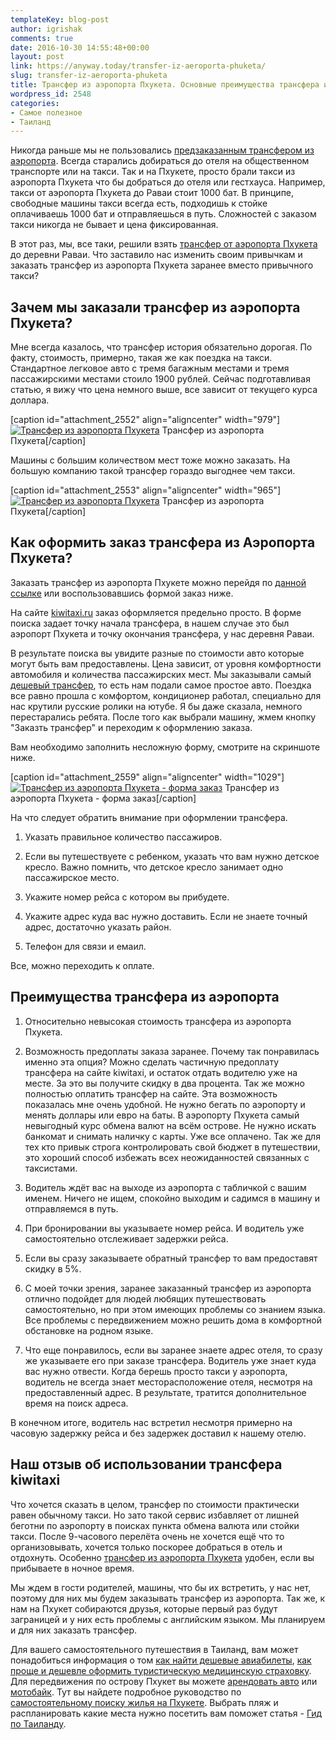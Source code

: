 ```yaml
---
templateKey: blog-post
author: igrishak
comments: true
date: 2016-10-30 14:55:48+00:00
layout: post
link: https://anyway.today/transfer-iz-aeroporta-phuketa/
slug: transfer-iz-aeroporta-phuketa
title: Трансфер из аэропорта Пхукета. Основные преимущества трансфера из аэропорта.
wordpress_id: 2548
categories:
- Самое полезное
- Таиланд
---
```


Никогда раньше мы не пользовались [предзаказанным трансфером из аэропорта](http://c1.travelpayouts.com/click?shmarker=14510&promo_id=151&source_type=link&type=click). Всегда старались добираться до отеля на общественном транспорте или на такси. Так и на Пхукете, просто брали такси из аэропорта Пхукета что бы добраться до отеля или гестхауса. Например, такси от аэропорта Пхукета до Раваи стоит 1000 бат. В принципе, свободные машины такси всегда есть, подходишь к стойке оплачиваешь 1000 бат и отправляешься в путь. Сложностей с заказом такси никогда не бывает и цена фиксированная.




В этот раз, мы, все таки, решили взять [трансфер от аэропорта Пхукета](http://c1.travelpayouts.com/click?shmarker=14510&promo_id=151&source_type=link&type=click) до деревни Раваи. Что заставило нас изменить своим привычкам и заказать трансфер из аэропорта Пхукета заранее вместо привычного такси?





## Зачем мы заказали трансфер из аэропорта Пхукета?




Мне всегда казалось, что трансфер история обязательно дорогая. По факту, стоимость, примерно, такая же как поездка на такси. Стандартное легковое авто с тремя багажным местами и тремя пассажирскими местами стоило 1900 рублей. Сейчас подготавливая статью, я вижу что цена немного выше, все зависит от текущего курса доллара.




[caption id="attachment_2552" align="aligncenter" width="979"][![Трансфер из аэропорта Пхукета](https://anyway.today/wp-content/uploads/2016/10/Kiwitaxi-1.png)](https://anyway.today/wp-content/uploads/2016/10/Kiwitaxi-1.png) Трансфер из аэропорта Пхукета[/caption]

Машины с большим количеством мест тоже можно заказать. На большую компанию такой трансфер гораздо выгоднее чем такси.

[caption id="attachment_2553" align="aligncenter" width="965"][![Трансфер из аэропорта Пхукета](https://anyway.today/wp-content/uploads/2016/10/Kiwitaxi-2.png)](https://anyway.today/wp-content/uploads/2016/10/Kiwitaxi-2.png) Трансфер из аэропорта Пхукета[/caption]


## Как оформить заказ трансфера из Аэропорта Пхукета?




Заказать трансфер из аэропорта Пхукете можно перейдя по [данной ссылке](http://c1.travelpayouts.com/click?shmarker=14510&promo_id=151&source_type=link&type=click) или воспользовавшись формой заказ ниже.





На сайте [kiwitaxi.ru](http://c1.travelpayouts.com/click?shmarker=14510&promo_id=151&source_type=link&type=click) заказ оформляется предельно просто. В форме поиска задает точку начала трансфера, в нашем случае это был аэропорт Пхукета и точку окончания трансфера, у нас деревня Раваи.




В результате поиска вы увидите разные по стоимости авто которые могут быть вам предоставлены. Цена зависит, от уровня комфортности автомобиля и количества пассажирских мест. Мы заказывали самый [дешевый трансфер](http://c1.travelpayouts.com/click?shmarker=14510&promo_id=151&source_type=link&type=click), то есть нам подали самое простое авто. Поездка все равно прошла с комфортом, кондиционер работал, специально для нас крутили русские ролики на ютубе. Я бы даже сказала, немного перестарались ребята. После того как выбрали машину, жмем кнопку "Заказть трансфер" и переходим к оформлению заказа.




Вам необходимо заполнить несложную форму, смотрите на скриншоте ниже.




[caption id="attachment_2559" align="aligncenter" width="1029"][![Трансфер из аэропорта Пхукета - форма заказ](https://anyway.today/wp-content/uploads/2016/10/Kiwitaxi-форма-заказа-1.png)](https://anyway.today/wp-content/uploads/2016/10/Kiwitaxi-форма-заказа-1.png) Трансфер из аэропорта Пхукета - форма заказ[/caption]

На что следует обратить внимание при оформлении трансфера.



 	
  1. Указать правильное количество пассажиров.

 	
  2. Если вы путешествуете с ребенком, указать что вам нужно детское кресло. Важно помнить, что детское кресло занимает одно пассажирское место.

 	
  3. Укажите номер рейса с котором вы прибудете.

 	
  4. Укажите адрес куда вас нужно доставить. Если не знаете точный адрес, достаточно указать район.

 	
  5. Телефон для связи и емаил.


Все, можно переходить к оплате.


## Преимущества трансфера из аэропорта





 	
  1. Относительно невысокая стоимость трансфера из аэропорта Пхукета.

 	
  2. Возможность предоплаты заказа заранее. Почему так понравилась именно эта опция? Можно сделать частичную предоплату трансфера на сайте kiwitaxi, и остаток отдать водителю уже на месте. За это вы получите скидку в два процента. Так же можно полностью оплатить трансфер на сайте. Эта возможность показалась мне очень удобной. Не нужно бегать по аэропорту и менять доллары или евро на баты. В аэропорту Пхукета самый невыгодный курс обмена валют на всём острове. Не нужно искать банкомат и снимать наличку с карты. Уже все оплачено. Так же для тех кто привык строга контролировать свой бюджет в путешествии, это хороший способ избежать всех неожиданностей связанных с таксистами.

 	
  3. Водитель ждёт вас на выходе из аэропорта с табличкой с вашим именем. Ничего не ищем, спокойно выходим и садимся в машину и отправляемся в путь.

 	
  4. При бронировании вы указываете номер рейса. И водитель уже самостоятельно отслеживает задержки рейса.

 	
  5. Если вы сразу заказываете обратный трансфер то вам предоставят скидку в 5%.

 	
  6. С моей точки зрения, заранее заказанный трансфер из аэропорта отлично подойдет для людей любящих путешествовать самостоятельно, но при этом имеющих проблемы со знанием языка. Все проблемы с передвижением можно решить дома в комфортной обстановке на родном языке.

 	
  7. Что еще понравилось, если вы заранее знаете адрес отеля, то сразу же указываете его при заказе трансфера. Водитель уже знает куда вас нужно отвести. Когда берешь просто такси у аэропорта, водитель не всегда знает месторасположение отеля, несмотря на предоставленный адрес. В результате, тратится дополнительное время на поиск адреса.


В конечном итоге, водитель нас встретил несмотря примерно на часовую задержку рейса и без задержек доставил к нашему отелю.


## Наш отзыв об использовании трансфера kiwitaxi




Что хочется сказать в целом, трансфер по стоимости практически равен обычному такси. Но зато такой сервис избавляет от лишней беготни по аэропорту в поисках пункта обмена валюта или стойки такси. После 9-часового перелёта очень не хочется ещё что то организовывать, хочется только поскорее добраться в отель и отдохнуть. Особенно [трансфер из аэропорта Пхукета](http://c1.travelpayouts.com/click?shmarker=14510&promo_id=151&source_type=link&type=click) удобен, если вы прибываете в ночное время.




Мы ждем в гости родителей, машины, что бы их встретить, у нас нет, поэтому для них мы будем заказывать трансфер из аэропорта. Так же, к нам на Пхукет собираются друзья, которые первый раз будут заграницей и у них есть проблемы с английским языком. Мы планируем и для них заказать трансфер.




Для вашего самостоятельного путешествия в Таиланд, вам может понадобиться информация о том [как найти дешевые авиабилеты](https://anyway.today/kak-naiti-deshevie-aviabileti/), [как проще и дешевле оформить туристическую медицинскую страховку](https://anyway.today/zachem-nujna-turisticheskaya-medizinskay-strahovka/). Для передвижения по острову Пхукет вы можете [арендовать авто](https://anyway.today/arenda-avto-na-phukete/) или [мотобайк](https://anyway.today/arenda-baika-na-phukete/). Тут вы найдете подробное руководство по [самостоятельному поиску жилья на Пхукете](https://anyway.today/samostoyatelnii-poisk-i-arendanedorogogo-jiliya-na-phukete/). Выбрать пляж и распланировать какие места нужно посетить вам поможет статья - [Гид по Таиланду](https://anyway.today/gid-po-tailandu/).
